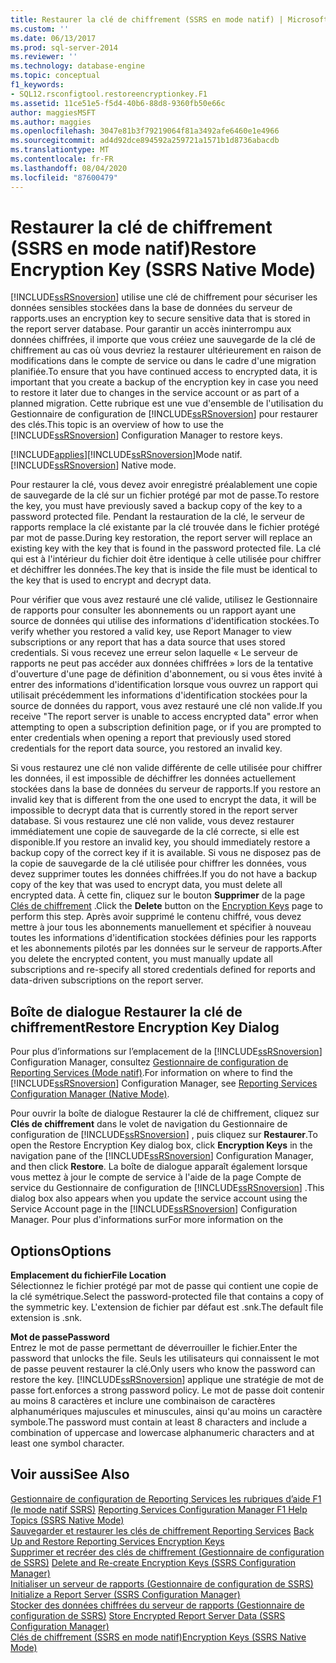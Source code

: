 ```yaml
---
title: Restaurer la clé de chiffrement (SSRS en mode natif) | Microsoft Docs
ms.custom: ''
ms.date: 06/13/2017
ms.prod: sql-server-2014
ms.reviewer: ''
ms.technology: database-engine
ms.topic: conceptual
f1_keywords:
- SQL12.rsconfigtool.restoreencryptionkey.F1
ms.assetid: 11ce51e5-f5d4-40b6-88d8-9360fb50e66c
author: maggiesMSFT
ms.author: maggies
ms.openlocfilehash: 3047e81b3f79219064f81a3492afe6460e1e4966
ms.sourcegitcommit: ad4d92dce894592a259721a1571b1d8736abacdb
ms.translationtype: MT
ms.contentlocale: fr-FR
ms.lasthandoff: 08/04/2020
ms.locfileid: "87600479"
---
```

# <a name="restore-encryption-key-ssrs-native-mode"></a><span data-ttu-id="8c8f8-102">Restaurer la clé de chiffrement (SSRS en mode natif)</span><span class="sxs-lookup"><span data-stu-id="8c8f8-102">Restore Encryption Key (SSRS Native Mode)</span></span>
  [!INCLUDE[ssRSnoversion](../../includes/ssrsnoversion-md.md)] <span data-ttu-id="8c8f8-103">utilise une clé de chiffrement pour sécuriser les données sensibles stockées dans la base de données du serveur de rapports.</span><span class="sxs-lookup"><span data-stu-id="8c8f8-103">uses an encryption key to secure sensitive data that is stored in the report server database.</span></span> <span data-ttu-id="8c8f8-104">Pour garantir un accès ininterrompu aux données chiffrées, il importe que vous créiez une sauvegarde de la clé de chiffrement au cas où vous devriez la restaurer ultérieurement en raison de modifications dans le compte de service ou dans le cadre d'une migration planifiée.</span><span class="sxs-lookup"><span data-stu-id="8c8f8-104">To ensure that you have continued access to encrypted data, it is important that you create a backup of the encryption key in case you need to restore it later due to changes in the service account or as part of a planned migration.</span></span> <span data-ttu-id="8c8f8-105">Cette rubrique est une vue d'ensemble de l'utilisation du Gestionnaire de configuration de [!INCLUDE[ssRSnoversion](../../includes/ssrsnoversion-md.md)] pour restaurer des clés.</span><span class="sxs-lookup"><span data-stu-id="8c8f8-105">This topic is an overview of how to use the [!INCLUDE[ssRSnoversion](../../includes/ssrsnoversion-md.md)] Configuration Manager to restore keys.</span></span>  
  
 [!INCLUDE[applies](../../includes/applies-md.md)]<span data-ttu-id="8c8f8-106">[!INCLUDE[ssRSnoversion](../../includes/ssrsnoversion-md.md)]Mode natif.</span><span class="sxs-lookup"><span data-stu-id="8c8f8-106">[!INCLUDE[ssRSnoversion](../../includes/ssrsnoversion-md.md)] Native mode.</span></span>  
  
 <span data-ttu-id="8c8f8-107">Pour restaurer la clé, vous devez avoir enregistré préalablement une copie de sauvegarde de la clé sur un fichier protégé par mot de passe.</span><span class="sxs-lookup"><span data-stu-id="8c8f8-107">To restore the key, you must have previously saved a backup copy of the key to a password protected file.</span></span> <span data-ttu-id="8c8f8-108">Pendant la restauration de la clé, le serveur de rapports remplace la clé existante par la clé trouvée dans le fichier protégé par mot de passe.</span><span class="sxs-lookup"><span data-stu-id="8c8f8-108">During key restoration, the report server will replace an existing key with the key that is found in the password protected file.</span></span> <span data-ttu-id="8c8f8-109">La clé qui est à l'intérieur du fichier doit être identique à celle utilisée pour chiffrer et déchiffrer les données.</span><span class="sxs-lookup"><span data-stu-id="8c8f8-109">The key that is inside the file must be identical to the key that is used to encrypt and decrypt data.</span></span>  
  
 <span data-ttu-id="8c8f8-110">Pour vérifier que vous avez restauré une clé valide, utilisez le Gestionnaire de rapports pour consulter les abonnements ou un rapport ayant une source de données qui utilise des informations d'identification stockées.</span><span class="sxs-lookup"><span data-stu-id="8c8f8-110">To verify whether you restored a valid key, use Report Manager to view subscriptions or any report that has a data source that uses stored credentials.</span></span> <span data-ttu-id="8c8f8-111">Si vous recevez une erreur selon laquelle « Le serveur de rapports ne peut pas accéder aux données chiffrées » lors de la tentative d'ouverture d'une page de définition d'abonnement, ou si vous êtes invité à entrer des informations d'identification lorsque vous ouvrez un rapport qui utilisait précédemment les informations d'identification stockées pour la source de données du rapport, vous avez restauré une clé non valide.</span><span class="sxs-lookup"><span data-stu-id="8c8f8-111">If you receive "The report server is unable to access encrypted data" error when attempting to open a subscription definition page, or if you are prompted to enter credentials when opening a report that previously used stored credentials for the report data source, you restored an invalid key.</span></span>  
  
 <span data-ttu-id="8c8f8-112">Si vous restaurez une clé non valide différente de celle utilisée pour chiffrer les données, il est impossible de déchiffrer les données actuellement stockées dans la base de données du serveur de rapports.</span><span class="sxs-lookup"><span data-stu-id="8c8f8-112">If you restore an invalid key that is different from the one used to encrypt the data, it will be impossible to decrypt data that is currently stored in the report server database.</span></span> <span data-ttu-id="8c8f8-113">Si vous restaurez une clé non valide, vous devez restaurer immédiatement une copie de sauvegarde de la clé correcte, si elle est disponible.</span><span class="sxs-lookup"><span data-stu-id="8c8f8-113">If you restore an invalid key, you should immediately restore a backup copy of the correct key if it is available.</span></span> <span data-ttu-id="8c8f8-114">Si vous ne disposez pas de la copie de sauvegarde de la clé utilisée pour chiffrer les données, vous devez supprimer toutes les données chiffrées.</span><span class="sxs-lookup"><span data-stu-id="8c8f8-114">If you do not have a backup copy of the key that was used to encrypt data, you must delete all encrypted data.</span></span> <span data-ttu-id="8c8f8-115">À cette fin, cliquez sur le bouton **Supprimer** de la page [Clés de chiffrement](../../../2014/sql-server/install/encryption-keys-ssrs-native-mode.md) .</span><span class="sxs-lookup"><span data-stu-id="8c8f8-115">Click the **Delete** button on the [Encryption Keys](../../../2014/sql-server/install/encryption-keys-ssrs-native-mode.md) page to perform this step.</span></span> <span data-ttu-id="8c8f8-116">Après avoir supprimé le contenu chiffré, vous devez mettre à jour tous les abonnements manuellement et spécifier à nouveau toutes les informations d'identification stockées définies pour les rapports et les abonnements pilotés par les données sur le serveur de rapports.</span><span class="sxs-lookup"><span data-stu-id="8c8f8-116">After you delete the encrypted content, you must manually update all subscriptions and re-specify all stored credentials defined for reports and data-driven subscriptions on the report server.</span></span>  
  
## <a name="restore-encryption-key-dialog"></a><span data-ttu-id="8c8f8-117">Boîte de dialogue Restaurer la clé de chiffrement</span><span class="sxs-lookup"><span data-stu-id="8c8f8-117">Restore Encryption Key Dialog</span></span>  
 <span data-ttu-id="8c8f8-118">Pour plus d’informations sur l’emplacement de la [!INCLUDE[ssRSnoversion](../../includes/ssrsnoversion-md.md)] Configuration Manager, consultez [Gestionnaire de configuration de Reporting Services &#40;Mode natif&#41;](../../../2014/sql-server/install/reporting-services-configuration-manager-native-mode.md).</span><span class="sxs-lookup"><span data-stu-id="8c8f8-118">For information on where to find the [!INCLUDE[ssRSnoversion](../../includes/ssrsnoversion-md.md)] Configuration Manager, see [Reporting Services Configuration Manager &#40;Native Mode&#41;](../../../2014/sql-server/install/reporting-services-configuration-manager-native-mode.md).</span></span>  
  
 <span data-ttu-id="8c8f8-119">Pour ouvrir la boîte de dialogue Restaurer la clé de chiffrement, cliquez sur **Clés de chiffrement** dans le volet de navigation du Gestionnaire de configuration de [!INCLUDE[ssRSnoversion](../../includes/ssrsnoversion-md.md)] , puis cliquez sur **Restaurer**.</span><span class="sxs-lookup"><span data-stu-id="8c8f8-119">To open the Restore Encryption Key dialog box, click **Encryption Keys** in the navigation pane of the [!INCLUDE[ssRSnoversion](../../includes/ssrsnoversion-md.md)] Configuration Manager, and then click **Restore**.</span></span> <span data-ttu-id="8c8f8-120">La boîte de dialogue apparaît également lorsque vous mettez à jour le compte de service à l'aide de la page Compte de service du Gestionnaire de configuration de [!INCLUDE[ssRSnoversion](../../includes/ssrsnoversion-md.md)] .</span><span class="sxs-lookup"><span data-stu-id="8c8f8-120">This dialog box also appears when you update the service account using the Service Account page in the [!INCLUDE[ssRSnoversion](../../includes/ssrsnoversion-md.md)] Configuration Manager.</span></span> <span data-ttu-id="8c8f8-121">Pour plus d'informations sur</span><span class="sxs-lookup"><span data-stu-id="8c8f8-121">For more information on the</span></span>  
  
## <a name="options"></a><span data-ttu-id="8c8f8-122">Options</span><span class="sxs-lookup"><span data-stu-id="8c8f8-122">Options</span></span>  
 <span data-ttu-id="8c8f8-123">**Emplacement du fichier**</span><span class="sxs-lookup"><span data-stu-id="8c8f8-123">**File Location**</span></span>  
 <span data-ttu-id="8c8f8-124">Sélectionnez le fichier protégé par mot de passe qui contient une copie de la clé symétrique.</span><span class="sxs-lookup"><span data-stu-id="8c8f8-124">Select the password-protected file that contains a copy of the symmetric key.</span></span> <span data-ttu-id="8c8f8-125">L'extension de fichier par défaut est .snk.</span><span class="sxs-lookup"><span data-stu-id="8c8f8-125">The default file extension is .snk.</span></span>  
  
 <span data-ttu-id="8c8f8-126">**Mot de passe**</span><span class="sxs-lookup"><span data-stu-id="8c8f8-126">**Password**</span></span>  
 <span data-ttu-id="8c8f8-127">Entrez le mot de passe permettant de déverrouiller le fichier.</span><span class="sxs-lookup"><span data-stu-id="8c8f8-127">Enter the password that unlocks the file.</span></span> <span data-ttu-id="8c8f8-128">Seuls les utilisateurs qui connaissent le mot de passe peuvent restaurer la clé.</span><span class="sxs-lookup"><span data-stu-id="8c8f8-128">Only users who know the password can restore the key.</span></span> [!INCLUDE[ssRSnoversion](../../includes/ssrsnoversion-md.md)] <span data-ttu-id="8c8f8-129">applique une stratégie de mot de passe fort.</span><span class="sxs-lookup"><span data-stu-id="8c8f8-129">enforces a strong password policy.</span></span> <span data-ttu-id="8c8f8-130">Le mot de passe doit contenir au moins 8 caractères et inclure une combinaison de caractères alphanumériques majuscules et minuscules, ainsi qu'au moins un caractère symbole.</span><span class="sxs-lookup"><span data-stu-id="8c8f8-130">The password must contain at least 8 characters and include a combination of uppercase and lowercase alphanumeric characters and at least one symbol character.</span></span>  
  
## <a name="see-also"></a><span data-ttu-id="8c8f8-131">Voir aussi</span><span class="sxs-lookup"><span data-stu-id="8c8f8-131">See Also</span></span>  
 <span data-ttu-id="8c8f8-132">[Gestionnaire de configuration de Reporting Services les rubriques d’aide F1 &#40;le mode natif SSRS&#41;](../../../2014/sql-server/install/reporting-services-configuration-manager-f1-help-topics-ssrs-native-mode.md) </span><span class="sxs-lookup"><span data-stu-id="8c8f8-132">[Reporting Services Configuration Manager F1 Help Topics &#40;SSRS Native Mode&#41;](../../../2014/sql-server/install/reporting-services-configuration-manager-f1-help-topics-ssrs-native-mode.md) </span></span>  
 <span data-ttu-id="8c8f8-133">[Sauvegarder et restaurer les clés de chiffrement Reporting Services](../../reporting-services/install-windows/ssrs-encryption-keys-back-up-and-restore-encryption-keys.md) </span><span class="sxs-lookup"><span data-stu-id="8c8f8-133">[Back Up and Restore Reporting Services Encryption Keys](../../reporting-services/install-windows/ssrs-encryption-keys-back-up-and-restore-encryption-keys.md) </span></span>  
 <span data-ttu-id="8c8f8-134">[Supprimer et recréer des clés de chiffrement &#40;Gestionnaire de configuration de SSRS&#41;](../../reporting-services/install-windows/ssrs-encryption-keys-delete-and-re-create-encryption-keys.md) </span><span class="sxs-lookup"><span data-stu-id="8c8f8-134">[Delete and Re-create Encryption Keys  &#40;SSRS Configuration Manager&#41;](../../reporting-services/install-windows/ssrs-encryption-keys-delete-and-re-create-encryption-keys.md) </span></span>  
 <span data-ttu-id="8c8f8-135">[Initialiser un serveur de rapports &#40;Gestionnaire de configuration de SSRS&#41;](../../reporting-services/install-windows/ssrs-encryption-keys-initialize-a-report-server.md) </span><span class="sxs-lookup"><span data-stu-id="8c8f8-135">[Initialize a Report Server &#40;SSRS Configuration Manager&#41;](../../reporting-services/install-windows/ssrs-encryption-keys-initialize-a-report-server.md) </span></span>  
 <span data-ttu-id="8c8f8-136">[Stocker des données chiffrées du serveur de rapports &#40;Gestionnaire de configuration de SSRS&#41;](../../reporting-services/install-windows/ssrs-encryption-keys-store-encrypted-report-server-data.md) </span><span class="sxs-lookup"><span data-stu-id="8c8f8-136">[Store Encrypted Report Server Data &#40;SSRS Configuration Manager&#41;](../../reporting-services/install-windows/ssrs-encryption-keys-store-encrypted-report-server-data.md) </span></span>  
 [<span data-ttu-id="8c8f8-137">Clés de chiffrement &#40;SSRS en mode natif&#41;</span><span class="sxs-lookup"><span data-stu-id="8c8f8-137">Encryption Keys &#40;SSRS Native Mode&#41;</span></span>](../../../2014/sql-server/install/encryption-keys-ssrs-native-mode.md)  
  
  
